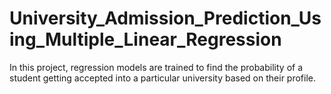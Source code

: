 # University_Admission_Prediction_Using_Multiple_Linear_Regression
In this project, regression models are trained to find the probability of a student getting accepted into a particular university based on their profile.
